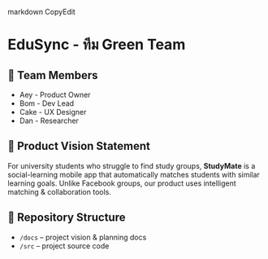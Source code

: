 markdown
CopyEdit
# EduSync - ทีม Green Team

## 👥 Team Members
- Aey - Product Owner
- Bom - Dev Lead
- Cake - UX Designer
- Dan - Researcher

## 🎯 Product Vision Statement
For university students
who struggle to find study groups,
**StudyMate**
is a social-learning mobile app
that automatically matches students with similar learning goals.
Unlike Facebook groups,
our product uses intelligent matching & collaboration tools.

## 🔗 Repository Structure
- `/docs` – project vision & planning docs
- `/src` – project source code

